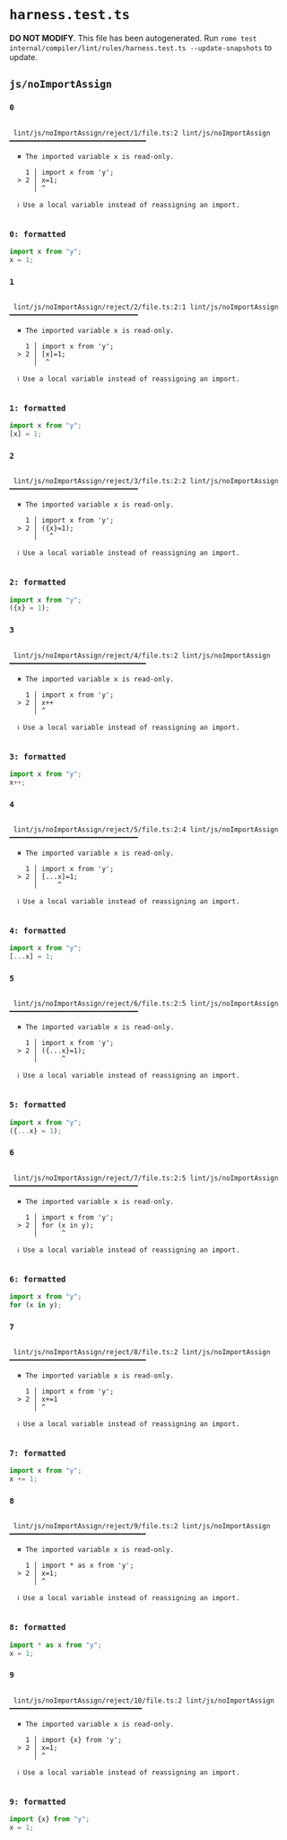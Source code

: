 # `harness.test.ts`

**DO NOT MODIFY**. This file has been autogenerated. Run `rome test internal/compiler/lint/rules/harness.test.ts --update-snapshots` to update.

## `js/noImportAssign`

### `0`

```

 lint/js/noImportAssign/reject/1/file.ts:2 lint/js/noImportAssign ━━━━━━━━━━━━━━━━━━━━━━━━━━━━━━━━━━

  ✖ The imported variable x is read-only.

    1 │ import x from 'y';
  > 2 │ x=1;
      │ ^

  ℹ Use a local variable instead of reassigning an import.


```

### `0: formatted`

```ts
import x from "y";
x = 1;

```

### `1`

```

 lint/js/noImportAssign/reject/2/file.ts:2:1 lint/js/noImportAssign ━━━━━━━━━━━━━━━━━━━━━━━━━━━━━━━━

  ✖ The imported variable x is read-only.

    1 │ import x from 'y';
  > 2 │ [x]=1;
      │  ^

  ℹ Use a local variable instead of reassigning an import.


```

### `1: formatted`

```ts
import x from "y";
[x] = 1;

```

### `2`

```

 lint/js/noImportAssign/reject/3/file.ts:2:2 lint/js/noImportAssign ━━━━━━━━━━━━━━━━━━━━━━━━━━━━━━━━

  ✖ The imported variable x is read-only.

    1 │ import x from 'y';
  > 2 │ ({x}=1);
      │   ^

  ℹ Use a local variable instead of reassigning an import.


```

### `2: formatted`

```ts
import x from "y";
({x} = 1);

```

### `3`

```

 lint/js/noImportAssign/reject/4/file.ts:2 lint/js/noImportAssign ━━━━━━━━━━━━━━━━━━━━━━━━━━━━━━━━━━

  ✖ The imported variable x is read-only.

    1 │ import x from 'y';
  > 2 │ x++
      │ ^

  ℹ Use a local variable instead of reassigning an import.


```

### `3: formatted`

```ts
import x from "y";
x++;

```

### `4`

```

 lint/js/noImportAssign/reject/5/file.ts:2:4 lint/js/noImportAssign ━━━━━━━━━━━━━━━━━━━━━━━━━━━━━━━━

  ✖ The imported variable x is read-only.

    1 │ import x from 'y';
  > 2 │ [...x]=1;
      │     ^

  ℹ Use a local variable instead of reassigning an import.


```

### `4: formatted`

```ts
import x from "y";
[...x] = 1;

```

### `5`

```

 lint/js/noImportAssign/reject/6/file.ts:2:5 lint/js/noImportAssign ━━━━━━━━━━━━━━━━━━━━━━━━━━━━━━━━

  ✖ The imported variable x is read-only.

    1 │ import x from 'y';
  > 2 │ ({...x}=1);
      │      ^

  ℹ Use a local variable instead of reassigning an import.


```

### `5: formatted`

```ts
import x from "y";
({...x} = 1);

```

### `6`

```

 lint/js/noImportAssign/reject/7/file.ts:2:5 lint/js/noImportAssign ━━━━━━━━━━━━━━━━━━━━━━━━━━━━━━━━

  ✖ The imported variable x is read-only.

    1 │ import x from 'y';
  > 2 │ for (x in y);
      │      ^

  ℹ Use a local variable instead of reassigning an import.


```

### `6: formatted`

```ts
import x from "y";
for (x in y);

```

### `7`

```

 lint/js/noImportAssign/reject/8/file.ts:2 lint/js/noImportAssign ━━━━━━━━━━━━━━━━━━━━━━━━━━━━━━━━━━

  ✖ The imported variable x is read-only.

    1 │ import x from 'y';
  > 2 │ x+=1
      │ ^

  ℹ Use a local variable instead of reassigning an import.


```

### `7: formatted`

```ts
import x from "y";
x += 1;

```

### `8`

```

 lint/js/noImportAssign/reject/9/file.ts:2 lint/js/noImportAssign ━━━━━━━━━━━━━━━━━━━━━━━━━━━━━━━━━━

  ✖ The imported variable x is read-only.

    1 │ import * as x from 'y';
  > 2 │ x=1;
      │ ^

  ℹ Use a local variable instead of reassigning an import.


```

### `8: formatted`

```ts
import * as x from "y";
x = 1;

```

### `9`

```

 lint/js/noImportAssign/reject/10/file.ts:2 lint/js/noImportAssign ━━━━━━━━━━━━━━━━━━━━━━━━━━━━━━━━━

  ✖ The imported variable x is read-only.

    1 │ import {x} from 'y';
  > 2 │ x=1;
      │ ^

  ℹ Use a local variable instead of reassigning an import.


```

### `9: formatted`

```ts
import {x} from "y";
x = 1;

```
